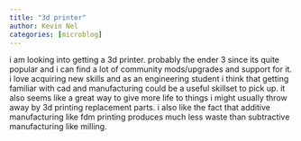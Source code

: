 ```yaml
---
title: "3d printer"
author: Kevin Nel
categories: [microblog]
---
```


i am looking into getting a 3d printer.
probably the ender 3 since its quite popular and i can find a lot of community mods/upgrades and support for it.
i love acquiring new skills and as an engineering student i think that getting familiar with cad and manufacturing could be a useful skillset to pick up.
it also seems like a great way to give more life to things i might usually throw away by 3d printing replacement parts.
i also like the fact that additive manufacturing like fdm printing produces much less waste than subtractive manufacturing like milling.
